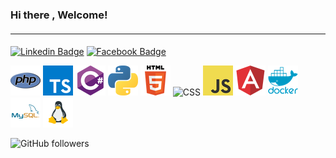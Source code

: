 ### Hi there , Welcome!
#### 
***
####
 [![Linkedin Badge](https://img.shields.io/badge/-LinkedIn-0a66c2?style=flat-square&logo=Linkedin&logoColor=white&link=https://www.linkedin.com/in/tiago-roberto-diana-838587191)](https://www.linkedin.com/in/tiago-roberto-diana-838587191) [![Facebook Badge](https://img.shields.io/badge/-Facebook-0e8ef1?style=flat-square&logo=Facebook&logoColor=white&link=https://www.facebook.com/tiago.r.floyd/)](https://www.facebook.com/tiago.r.floyd/)
 <br>
 
![PHP](img/php_48x48.png) 
![Typescript](img/typescript_48x48.png) 
![C Sharp](img/csharp_48x48.png) 
![Python](img/python_48x48.png) 
![HTML](img/html_48x48.png)
![CSS](img/css_64x64.png)
![Javascript](img/javascript_48x48.png)
![Angular](img/angular.png)
![Docker](img/docker.png)
![MySql](img/mysql.png)
![Linux](img/linux.png)


 
![GitHub followers](https://img.shields.io/github/followers/tiagodiana?style=social)
